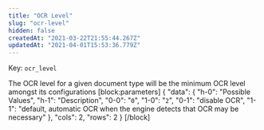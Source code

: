 ```yaml
---
title: "OCR Level"
slug: "ocr-level"
hidden: false
createdAt: "2021-03-22T21:55:44.267Z"
updatedAt: "2021-04-01T15:53:36.779Z"
---
```

Key: `ocr_level`

The OCR level for a given document type will be the minimum OCR level amongst its configurations
[block:parameters]
{
  "data": {
    "h-0": "Possible Values",
    "h-1": "Description",
    "0-0": "`0`",
    "1-0": "`2`",
    "0-1": "disable OCR",
    "1-1": "default, automatic OCR when the engine detects that OCR may be necessary"
  },
  "cols": 2,
  "rows": 2
}
[/block]